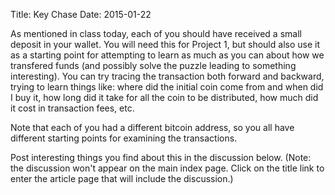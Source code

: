 Title: Key Chase
Date: 2015-01-22

As mentioned in class today, each of you should have received a small
deposit in your wallet.  You will need this for Project 1, but should
also use it as a starting point for attempting to learn as much as you
can about how we transfered funds (and possibly solve the puzzle leading
to something interesting).  You can try tracing the transaction both
forward and backward, trying to learn things like: where did the initial
coin come from and when did I buy it, how long did it take for all the
coin to be distributed, how much did it cost in transaction fees, etc.

Note that each of you had a different bitcoin address, so you all have
different starting points for examining the transactions.

Post interesting things you find about this in the discussion below.
(Note: the discussion won't appear on the main index page.  Click on the
title link to enter the article page that will include the discussion.)









